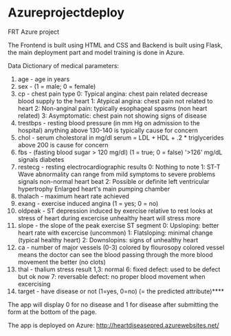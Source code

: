 # Azureprojectdeploy
FRT Azure project


The Frontend is built using HTML and CSS and Backend is built using Flask, the main deployment part and model training is done in Azure.

Data Dictionary of medical parameters:

1. age - age in years
2. sex - (1 = male; 0 = female)
3. cp - chest pain type 0: Typical angina: chest pain related decrease blood supply to the heart 1: Atypical angina: chest pain not related to heart 2: Non-anginal pain: typically esophageal spasms (non heart related) 3: Asymptomatic: chest pain not showing signs of disease
4. trestbps - resting blood pressure (in mm Hg on admission to the hospital) anything above 130-140 is typically cause for concern
5. chol - serum cholestoral in mg/dl serum = LDL + HDL + .2 * triglycerides above 200 is cause for concern
6. fbs - (fasting blood sugar > 120 mg/dl) (1 = true; 0 = false) '>126' mg/dL signals diabetes
7. restecg - resting electrocardiographic results 0: Nothing to note 1: ST-T Wave abnormality can range from mild symptoms to severe problems signals non-normal heart beat 2: Possible or definite left ventricular hypertrophy Enlarged heart's main pumping chamber
8. thalach - maximum heart rate achieved
9. exang - exercise induced angina (1 = yes; 0 = no)
10. oldpeak - ST depression induced by exercise relative to rest looks at stress of heart during excercise unhealthy heart will stress more
11. slope - the slope of the peak exercise ST segment 0: Upsloping: better heart rate with excercise (uncommon) 1: Flatsloping: minimal change (typical healthy heart) 2: Downslopins: signs of unhealthy heart
12. ca - number of major vessels (0-3) colored by flourosopy colored vessel means the doctor can see the blood passing through the more blood movement the better (no clots)
13. thal - thalium stress result 1,3: normal 6: fixed defect: used to be defect but ok now 7: reversable defect: no proper blood movement when excercising
14. target - have disease or not (1=yes, 0=no) (= the predicted attribute)****



The app will display 0 for no disease and 1 for disease after submitting the form at the bottom of the page.

The app is deployed on Azure: http://heartdiseasepred.azurewebsites.net/

